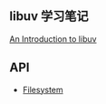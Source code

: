 ## libuv 学习笔记
[An Introduction to libuv](http://docs.libuv.org/en/v1.x/guide.html)

## API
+ [Filesystem](./src/file-system/note.md)